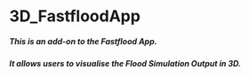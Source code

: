 # 3D_FastfloodApp

##### This is an add-on to the Fastflood App.
##### It allows users to visualise the Flood Simulation Output in 3D.
